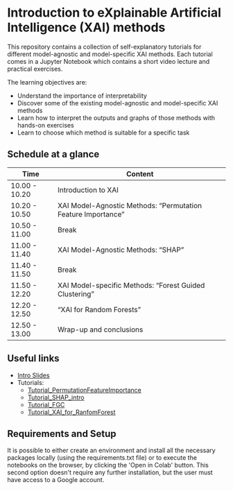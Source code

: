 # Introduction to eXplainable Artificial Intelligence (XAI) methods

This repository contains a collection of self-explanatory tutorials for different model-agnostic and model-specific XAI methods.
Each tutorial comes in a Jupyter Notebook which contains a short video lecture and practical exercises.

The learning objectives are:

- Understand the importance of interpretability
- Discover some of the existing model-agnostic and model-specific XAI methods
- Learn how to interpret the outputs and graphs of those methods with hands-on exercises
- Learn to choose which method is suitable for a specific task

## Schedule at a glance

| Time          | Content |
| ------------- | -------- |
| 10.00 - 10.20 | Introduction to XAI |
| 10.20 - 10.50 | XAI Model-Agnostic Methods: “Permutation Feature Importance” 
| 10.50 - 11.00 | Break |
| 11.00 - 11.40 | XAI Model-Agnostic Methods: “SHAP” 
| 11.40 - 11.50 | Break |
| 11.50 - 12.20 | XAI Model-specific Methods: “Forest Guided Clustering”|
| 12.20 - 12.50 | “XAI for Random Forests”|
| 12.50 - 13.00 | Wrap-up and conclusions |

## Useful links
* [Intro Slides](https://github.com/BioGeMT/MALTAomics-Summer-School/blob/main/Day3_WorkshopIV_ExplainableAI/Introduction_to_XAI.pdf)
* Tutorials:
  + [Tutorial_PermutationFeatureImportance](https://github.com/BioGeMT/MALTAomics-Summer-School/blob/main/Day3_WorkshopIV_ExplainableAI/xai-model-agnostic/Tutorial_PermutationFeatureImportance.ipynb)
  + [Tutorial_SHAP_intro](https://github.com/BioGeMT/MALTAomics-Summer-School/blob/main/Day3_WorkshopIV_ExplainableAI/xai-model-agnostic/Tutorial_SHAP.ipynb)
  + [Tutorial_FGC](https://github.com/BioGeMT/MALTAomics-Summer-School/blob/main/Day3_WorkshopIV_ExplainableAI/xai-model-specific/Tutorial_FGC.ipynb)
  + [Tutorial_XAI_for_RanfomForest](https://github.com/BioGeMT/MALTAomics-Summer-School/blob/main/Day3_WorkshopIV_ExplainableAI/xai-model-specific/Tutorial_XAI_for_RandomForests.ipynb)

## Requirements and Setup

It is possible to either create an environment and install all the necessary packages locally (using the requirements.txt file) or to execute the notebooks on the browser, by clicking the 'Open in Colab' button. This second option doesn't require any further installation, but the user must have access to a Google account.
